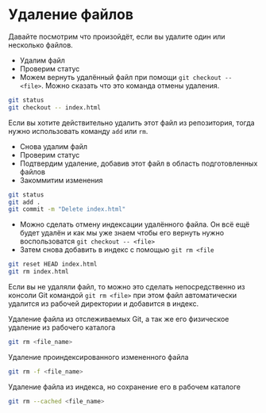 # Удаление файлов

Давайте посмотрим что произойдёт, если вы удалите один или несколько файлов.

* Удалим файл
* Проверим статус
* Можем вернуть удалённый файл при помощи `git checkout -- <file>`. Можно сказать что это команда отмены удаления.

```bash
git status
git checkout -- index.html
```

Если вы хотите действительно удалить этот файл из репозитория, тогда нужно использовать команду `add` или `rm`.

* Снова удалим файл
* Проверим статус
* Подтвердим удаление, добавив этот файл в область подготовленных файлов
* Закоммитим изменения

```bash
git status
git add .
git commit -m "Delete index.html"
```

* Можно сделать отмену индексации удалённого файла. Он всё ещё будет удалён и как мы уже знаем чтобы его вернуть нужно воспользоватся `git checkout -- <file>`
* Затем снова добавить в индекс с помощью `git rm <file`

```bash
git reset HEAD index.html
git rm index.html
```

Если вы не удаляли файл, то можно это сделать непосредственно из консоли Git командой `git rm <file>` при этом файл автоматически удалится из рабочей директории и добавится в индекс.

Удаление файла из отслеживаемых Git, а так же его физическое удаление из рабочего каталога

```bash
git rm <file_name>
```

Удаление проиндексированного измененного файла

```bash
git rm -f <file_name>
```

Удаление файла из индекса, но сохранение его в рабочем каталоге

```bash
git rm --cached <file_name>
```